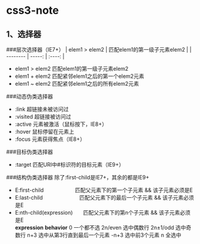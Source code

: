# css3-note

## 1、选择器

###层次选择器（IE7+）
| elem1 > elem2 | 匹配elem1的第一级子元素elem2 |
| --------   | -----:   | :----: |
* elem1 > elem2 匹配elem1的第一级子元素elem2
* elem1 + elem2 匹配紧邻elem1之后的第一个elem2元素
* elem1 ~ elem2 匹配紧邻elem1之后的所有elem2元素

###动态伪类选择器

* :link    超链接未被访问过
* :visited 超链接被访问过
* :active  元素被激活（鼠标按下，IE8+）
* :hover   鼠标停留在元素上
* :focus   元素获得焦点（IE8+）

###目标伪类选择器

* :target 匹配URI中#标识符的目标元素（IE9+）

###结构伪类选择器
除了:first-child是IE7+，其余的都是IE9+

* E:first-child　　　　　　匹配父元素下的第一个子元素   && 该子元素必须是E
* E:last-child　　　　　　　匹配父元素下的最后一个子元素 && 该子元素必须是E
* E:nth-child(expression)　　匹配父元素下的第n个子元素    && 该子元素必须是E 			
				 **expression** **behavior**
				 0			一个都不选
				 2n/even    选中偶数行
				 2n±1/odd   选中奇数行
				 n+3        选中从第3行直到最后一个元素
				 -n+3       选中前3个元素
				 n			全选中